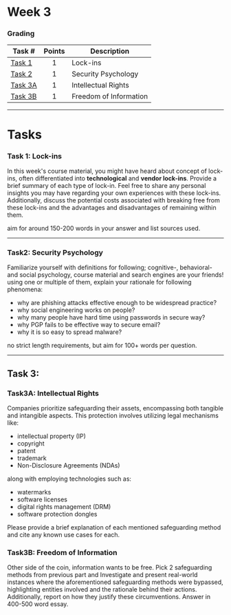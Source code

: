 # Week 3

### Grading

Task #|Points|Description|
-----|:---:|----------|
[Task 1](#task-1-lock-ins) | 1 | Lock-ins
[Task 2](#task2-security-psychology) | 1 | Security Psychology
[Task 3A](#task-3) | 1 | Intellectual Rights
[Task 3B](#task-3) | 1 | Freedom of Information
---

# Tasks

### Task 1: Lock-ins

In this week's course material, you might have heard about concept of lock-ins, often differentiated into **technological** and **vendor lock-ins**. Provide a brief summary of each type of lock-in. Feel free to share any personal insights you may have regarding your own experiences with these lock-ins. Additionally, discuss the potential costs associated with breaking free from these lock-ins and the advantages and disadvantages of remaining within them.

aim for around 150-200 words in your answer and list sources used.

---

### Task2: Security Psychology

Familiarize yourself with definitions for following; cognitive-, behavioral- and social psychology, course material and search engines are your friends!
using one or multiple of them, explain your rationale for following phenomena:
- why are phishing attacks effective enough to be widespread practice?
- why social engineering works on people?
- why many people have hard time using  passwords in secure way?
- why PGP fails to be effective way to secure email?
- why it is so easy to spread malware?

no strict length requirements, but aim for 100+ words per question.

---

## Task 3:

### Task3A: Intellectual Rights

Companies prioritize safeguarding their assets, encompassing both tangible and intangible aspects. This protection involves utilizing legal mechanisms like: 

- intellectual property (IP)
- copyright
- patent
- trademark
- Non-Disclosure Agreements (NDAs)

along with employing technologies such as:

- watermarks
- software licenses
- digital rights management (DRM)
- software protection dongles

Please provide a brief explanation of each mentioned safeguarding method and cite any known use cases for each.

### Task3B: Freedom of Information

Other side of the coin, information wants to be free. Pick 2 safeguarding methods from previous part and Investigate and present real-world instances where the aforementioned safeguarding methods were bypassed, highlighting entities involved and the rationale behind their actions. Additionally, report on how they justify these circumventions. Answer in 400-500 word essay.
